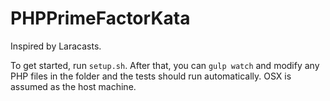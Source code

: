 # PHPPrimeFactorKata
Inspired by Laracasts.

To get started, run ```setup.sh```.  After that, you can ```gulp watch``` and modify any PHP files in the folder and the tests should run automatically.  OSX is assumed as the host machine.
